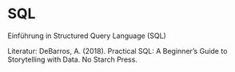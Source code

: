# SQL

Einführung in Structured Query Language (SQL)


Literatur: DeBarros, A. (2018). Practical SQL: A Beginner’s Guide to Storytelling with Data. No Starch Press.

